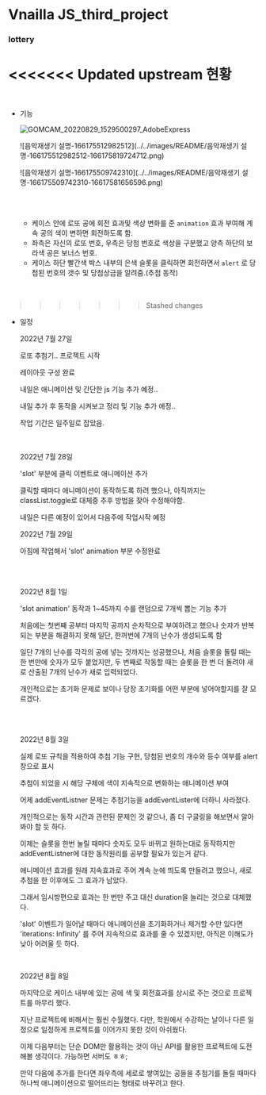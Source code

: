 <h1>Vnailla JS_third_project</h1>

<h3>lottery</h3>

<<<<<<< Updated upstream
현황
=======
<br>

* 기능

  ![GOMCAM_20220829_1529500297_AdobeExpress](../../images/README/GOMCAM_20220829_1529500297_AdobeExpress-16617581546724.gif)

  ![음악재생기 설명-166175512982512](../../images/README/음악재생기 설명-166175512982512-166175819724712.png)

  ![음악재생기 설명-166175509742310](../../images/README/음악재생기 설명-166175509742310-16617581656596.png)

  

  <br><br>

  * 케이스 안에 로또 공에  회전 효과및 색상 변화를 준 `animation` 효과 부여해 계속 공의 색이 변하면 회전하도록 함.
  *  좌측은 자신의 로또 번호, 우측은 당첨 번호로 색상을 구분했고 양측 하단의 보라색 공은 보너스 번호.
  * 케이스 하단 빨간색 박스 내부의 은색 슬롯을 클릭하면 회전하면서 `alert` 로 당첨된 번호의 갯수 및  당첨상금을 알려줌.(추첨 동작)<br><br><br>
>>>>>>> Stashed changes

* 일정

  2022년 7월 27일

  로또 추첨기.. 프로젝트 시작<br>

  레이아웃 구성 완료<br>

  내일은 애니메이션 및 간단한 js 기능 추가 예정.. <br>

  내일 추가 후 동작을 시켜보고 정리 및 기능 추가 에정..<br>

  작업 기간은 일주일로 잡았음. 
  
  <br>
  <br>
  2022년 7월 28일
  
  'slot' 부분에 클릭 이벤트로 애니메이션 추가<br>
  
  클릭할 때마다 애니메이션이 동작하도록 하려 했으나, 아직까지는 classList.toggle로 대체중 추후 방법을 찾아 수정해야함.<br>
  
  내일은 다른 예정이 있어서 다음주에 작업시작 예정<br>
  
  2022년 7월 29일
  
  아침에 작업해서 'slot' animation 부분 수정완료
  
  
  
  <br>
  
  <br>
  
  2022년 8월 1일
  
  'slot animation' 동작과 1~45까지 수를 랜덤으로 7개씩 뽑는 기능 추가<br>
  
  처음에는 첫번째 공부터 마지막 공까지 순차적으로 부여하려고 했으나 숫자가 반복되는 부분을 해결하지 못해 일단, 한꺼번에 7개의 난수가 생성되도록 함<br>
  
  일단 7개의 난수를 각각의 공에 넣는 것까지는 성공했으나,  처음 슬롯을 돌릴 때는 한 번만에 숫자가 모두 붙었지만, 두 번째로 작동할 때는 슬롯을 한 번 더 돌려야 새로 산출된 7개의 난수가 새로 입력되었다.<br>
  
  개인적으로는 초기화 문제로 보이나 당장 초기화를 어떤 부분에 넣어야할지를 잘 모르겠다.
  
  <br><br>
  
  2022년 8월 3일
  
  실제 로또 규칙을 적용하여 추첨 기능 구현, 당첨된 번호의 개수와 등수 여부를 alert 창으로 표시<br>
  
  추첨이 되었을 시 해당 구체에 색이 지속적으로 변화하는 애니메이션 부여<br>
  
  어제 addEventListner 문제는 추첨기능을 addEventLister에 더하니 사라졌다. <br>
  

  개인적으로는 동작 시간과 관련된 문제인 것 같으나, 좀 더 구글링을 해보면서 알아봐야 할 듯 하다. <br>

  이제는 슬롯을 한번 눌릴 때마다 숫자도 모두 바뀌고 원하는대로 동작하지만 addEventListner에 대한 동작원리를 공부할 필요가 있는거 같다. <br>
  
  애니메이션 효과를 원래 지속효과로 주어 계속 눈에 띄도록 만들려고 했으나, 새로 추첨을 한 이후에도 그 효과가 남았다.<br>
  
  그래서 임시방편으로 효과는 한 번만 주고 대신 duration을 늘리는 것으로 대체했다. <br>
  
  'slot' 이벤트가 일어날 때마다 애니메이션을 초기화하거나 제거할 수만 있다면 'iterations: Infinity' 를 주어 지속적으로 효과를 줄 수 있겠지만, 아직은 이해도가 낮아 어려울 듯 하다. <br>
  
  <br>
  

  2022년 8월 8일
  
  마지막으로 케이스 내부에 있는 공에 색 및 회전효과를 상시로 주는 것으로 프로젝트를 마무리 했다.<br>
  
  지난 프로젝트에 비해서는 훨씬 수월했다. 다만, 학원에서 수강하는 날이나 다른 일정으로 일정하게 프로젝트를 이어가지 못한 것이 아쉬웠다.<br>
  
  이제 다음부터는 단순 DOM만 활용하는 것이 아닌  API를 활용한 프로젝트에 도전해볼 생각이다. 가능하면 서버도 ㅎㅎ;<br>
  
  만약 다음에 추가를 한다면 좌우측에 세로로 쌓여있는 공들을 추첨기를 돌릴 때마다 하나씩 애니메이션으로 떨어뜨리는 형태로 바꾸려고 한다.<br>
  
  
  
  
